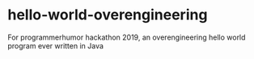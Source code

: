 # hello-world-overengineering
For programmerhumor hackathon 2019, an overengineering hello world program ever written in Java
